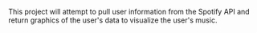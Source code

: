 This project will attempt to pull user information from the Spotify API and return graphics of the user's data to visualize the user's music.
